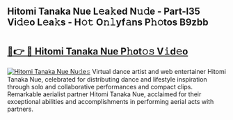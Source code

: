 ## Hitomi Tanaka Nue L𝚎a𝚔ed N𝚞𝚍e - Part-l35 Vi𝚍𝚎o L𝚎a𝚔s - H𝚘𝚝 O𝚗𝚕yf𝚊ns P𝚑𝚘tos B9zbb

# <h2><a href="http://kf5us6.oniu.top/?m=Hitomi+Tanaka+Nue">🔗👉 🔴 Hitomi Tanaka Nue P𝚑ot𝚘𝚜 V𝚒d𝚎o</a></h2>

[![Hitomi Tanaka Nue Nu𝚍e𝚜](https://i.imgur.com/0qMVB7G.gif)](http://kf5us6.oniu.top/?m=Hitomi+Tanaka+Nue)
Virtual dance artist and web entertainer Hitomi Tanaka Nue, celebrated for distributing dance and lifestyle inspiration through solo and collaborative performances and compact clips. Remarkable aerialist partner Hitomi Tanaka Nue, acclaimed for their exceptional abilities and accomplishments in performing aerial acts with partners.  
